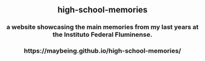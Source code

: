 <h2 align="center">high-school-memories</h2>

<h3 align="center">a website showcasing the main memories from my last years at the Instituto Federal Fluminense.</h3>
<h3 align="center">https://maybeing.github.io/high-school-memories/</h3>

